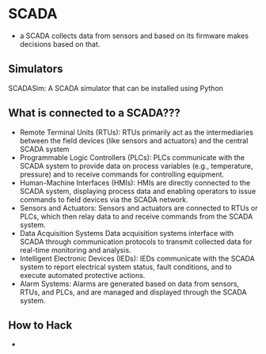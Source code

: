 # SCADA

- a SCADA collects data from sensors and based on its firmware makes decisions based on that.

## Simulators
SCADASim: A SCADA simulator that can be installed using Python

## What is connected to a SCADA???
- Remote Terminal Units (RTUs): RTUs primarily act as the intermediaries between the field devices (like sensors and actuators) and the central SCADA system
- Programmable Logic Controllers (PLCs): PLCs communicate with the SCADA system to provide data on process variables (e.g., temperature, pressure) and to receive commands for controlling equipment.
- Human-Machine Interfaces (HMIs): HMIs are directly connected to the SCADA system, displaying process data and enabling operators to issue commands to field devices via the SCADA network.
- Sensors and Actuators: Sensors and actuators are connected to RTUs or PLCs, which then relay data to and receive commands from the SCADA system.
- Data Acquisition Systems Data acquisition systems interface with SCADA through communication protocols to transmit collected data for real-time monitoring and analysis.
- Intelligent Electronic Devices (IEDs): IEDs communicate with the SCADA system to report electrical system status, fault conditions, and to execute automated protective actions.
- Alarm Systems: Alarms are generated based on data from sensors, RTUs, and PLCs, and are managed and displayed through the SCADA system.

## How to Hack
- 
